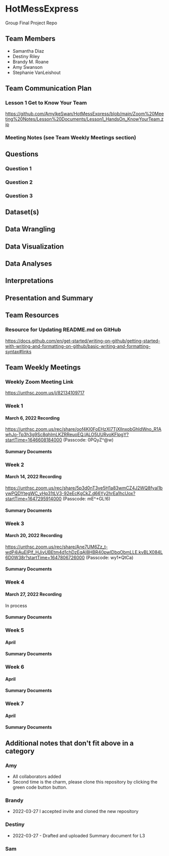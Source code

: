 # HotMessExpress
Group Final Project Repo

## Team Members
- Samantha Diaz
- Destiny Riley
- Brandy M. Roane
- Amy Swanson
- Stephanie VanLeishout

## Team Communication Plan
### Lesson 1 Get to Know Your Team
https://github.com/AmyIkeSwan/HotMessExpress/blob/main/Zoom%20Meeting%20Notes/Lesson%20Documents/Lesson1_HandsOn_KnowYourTeam.zip

### Meeting Notes (see Team Weekly Meetings section)

## Questions
### Question 1
### Question 2
### Question 3

## Dataset(s)

## Data Wrangling

## Data Visualization

## Data Analyses

## Interpretations

## Presentation and Summary 

## Team Resources
### Resource for Updating README.md on GitHub
https://docs.github.com/en/get-started/writing-on-github/getting-started-with-writing-and-formatting-on-github/basic-writing-and-formatting-syntax#links

## Team Weekly Meetings
### Weekly Zoom Meeting Link
https://unthsc.zoom.us/j/82134109717

### Week 1
#### March 6, 2022 Recording
https://unthsc.zoom.us/rec/share/oof4KI0FoEHzXI7TjXllnxobGhldWno_R1AwhJo-Tp3h3g9Sc8qhImLKZRReuoEQ.lALO5UURvoKFlpgY?startTime=1646608184000 (Passcode: 0PQyZ^@w)
#### Summary Documents

### Week 2
#### March 14, 2022 Recording
https://unthsc.zoom.us/rec/share/5p3d0nT3ve5H1a83wmCZ4J2WQ8fyal1bywPQDYtegWC_yHp31tLV3-92eEcKgCkZ.d66Yy2hrEa1hcUox?startTime=1647295914000 (Passcode: mE^+GL!6)
#### Summary Documents

### Week 3
#### March 20, 2022 Recording
https://unthsc.zoom.us/rec/share/Ane7UM6Zz_t-wdP4iAuEIPlf_HJiyUBEtm4d1chDzEqAl8HBR40pwIDbqObmLLE.kvBLX084L6D0W38r?startTime=1647806726000 (Passcode: wy1*QtCa)
#### Summary Documents

### Week 4
#### March 27, 2022 Recording
In process
#### Summary Documents

### Week 5
#### April

#### Summary Documents

### Week 6
#### April  

#### Summary Documents

### Week 7
#### April 

#### Summary Documents

## Additional notes that don't fit above in a category
### Amy
- All collaborators added
- Second time is the charm, please clone this repository by clicking the green code button button.

### Brandy
- 2022-03-27 I accepted invite and cloned the new repository

### Destiny
- 2022-03-27 - Drafted and uploaded Summary document for L3

### Sam
